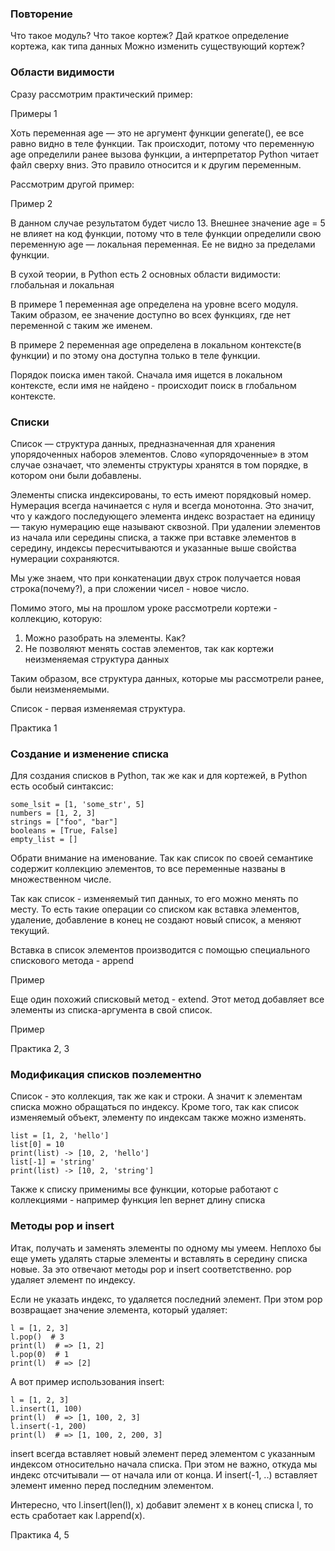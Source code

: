 ### Повторение


Что такое модуль?
Что такое кортеж?
Дай краткое определение кортежа, как типа данных
Можно изменить существующий кортеж?


### Области видимости

Сразу рассмотрим практический пример:

Примеры 1


Хоть переменная age — это не аргумент функции generate(), ее все равно видно в теле функции. 
Так происходит, потому что переменную age определили ранее вызова функции, а интерпретатор 
Python читает файл сверху вниз. Это правило относится и к другим переменным.


Рассмотрим другой пример:

Пример 2


В данном случае результатом будет число 13. Внешнее значение age = 5 не влияет на код функции, 
потому что в теле функции определили свою переменную age — локальная переменная. Ее 
не видно за пределами функции.


В сухой теории, в Python есть 2 основных области видимости: глобальная и локальная

В примере 1 переменная age определена на уровне всего модуля. Таким образом, ее значение доступно во всех функциях,
где нет переменной с таким же именем. 

В примере 2 переменная age определена в локальном контексте(в функции) и по этому она доступна только в теле функции.


Порядок поиска имен такой. Сначала имя ищется в локальном контексте, если имя не найдено - происходит поиск в глобальном 
контексте.


### Списки

Список — структура данных, предназначенная для хранения упорядоченных наборов элементов. Слово 
«упорядоченные» в этом случае означает, что элементы структуры хранятся в том порядке, в котором они были добавлены.

Элементы списка индексированы, то есть имеют порядковый номер. Нумерация всегда начинается с нуля и всегда монотонна. Это значит, что у каждого последующего 
элемента индекс возрастает на единицу — такую нумерацию еще называют сквозной. При удалении элементов из начала или 
середины списка, а также при вставке элементов в середину, индексы пересчитываются и указанные выше свойства 
нумерации сохраняются.

Мы уже знаем, что при конкатенации двух строк получается новая строка(почему?), а при сложении чисел - новое число.

Помимо этого, мы на прошлом уроке рассмотрели кортежи - коллекцию, которую:

1. Можно разобрать на элементы. Как?
2. Не позволяют менять состав элементов, так как кортежи неизменяемая структура данных

Таким образом, все структура данных, которые мы рассмотрели ранее, были неизменяемыми.

Список - первая изменяемая структура.

Практика 1

### Создание и изменение списка

Для создания списков в Python, так же как и для кортежей, в Python есть особый синтаксис:

    some_lsit = [1, 'some_str', 5]
    numbers = [1, 2, 3]
    strings = ["foo", "bar"]
    booleans = [True, False]
    empty_list = []

Обрати внимание на именование. Так как список по своей семантике содержит коллекцию элементов, то все переменные названы в
множественном числе.

Так как список - изменяемый тип данных, то его можно менять по месту. То есть такие операции со списком как вставка элементов,
удаление, добавление в конец не создают новый список, а меняют текущий.

Вставка в список элементов производится с помощью специального спискового метода - append

Пример


Еще один похожий списковый метод - extend. Этот метод добавляет все элементы из списка-аргумента в свой список.

Пример

Практика 2, 3


### Модификация списков поэлементно

Список - это коллекция, так же как и строки. А значит к элементам списка можно обращаться по индексу.
Кроме того, так как список изменяемый объект, элементу по индексам также можно изменять.

    list = [1, 2, 'hello']
    list[0] = 10
    print(list) -> [10, 2, 'hello']
    list[-1] = 'string'
    print(list) -> [10, 2, 'string']

Также к списку применимы все функции, которые работают с коллекциями - например функция len вернет длину списка


### Методы pop и insert

Итак, получать и заменять элементы по одному мы умеем. Неплохо бы еще уметь удалять 
старые элементы и вставлять в середину списка новые. За это отвечают методы pop и insert соответственно. 
pop удаляет элемент по индексу.

Если не указать индекс, то удаляется последний элемент. При этом pop возвращает значение элемента, который удаляет:

    l = [1, 2, 3]
    l.pop()  # 3
    print(l)  # => [1, 2]
    l.pop(0)  # 1
    print(l)  # => [2]

А вот пример использования insert:

    l = [1, 2, 3]
    l.insert(1, 100)
    print(l)  # => [1, 100, 2, 3]
    l.insert(-1, 200)
    print(l)  # => [1, 100, 2, 200, 3]

insert всегда вставляет новый элемент перед элементом с указанным индексом относительно начала списка. 
При этом не важно, откуда мы индекс отсчитывали — от начала или от конца. И insert(-1, ..) вставляет элемент именно 
перед последним элементом.

Интересно, что l.insert(len(l), x) добавит элемент x в конец списка l, то есть сработает как l.append(x).

Практика 4, 5



